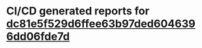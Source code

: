 # CI/CD generated reports for [dc81e5f529d6ffee63b97ded6046396dd06fde7d](https://github.com/hydephp/develop/commit/dc81e5f529d6ffee63b97ded6046396dd06fde7d)
